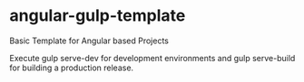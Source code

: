 # angular-gulp-template
Basic Template for Angular based Projects 

Execute gulp serve-dev for development environments and gulp serve-build for building a production release.

